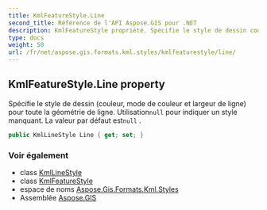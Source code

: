```yaml
---
title: KmlFeatureStyle.Line
second_title: Référence de l'API Aspose.GIS pour .NET
description: KmlFeatureStyle propriété. Spécifie le style de dessin couleur mode de couleur et largeur de ligne pour toute la géométrie de ligne. Utilisationnull pour indiquer un style manquant. La valeur par défaut estnull .
type: docs
weight: 50
url: /fr/net/aspose.gis.formats.kml.styles/kmlfeaturestyle/line/
---
```

## KmlFeatureStyle.Line property

Spécifie le style de dessin (couleur, mode de couleur et largeur de ligne) pour toute la géométrie de ligne. Utilisation`null` pour indiquer un style manquant. La valeur par défaut est`null` .

```csharp
public KmlLineStyle Line { get; set; }
```

### Voir également

* class [KmlLineStyle](../../kmllinestyle/)
* class [KmlFeatureStyle](../)
* espace de noms [Aspose.Gis.Formats.Kml.Styles](../../kmlfeaturestyle/)
* Assemblée [Aspose.GIS](../../../)


